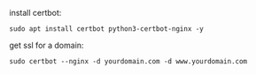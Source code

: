 install certbot:
```
sudo apt install certbot python3-certbot-nginx -y
```

get ssl for a domain:
```
sudo certbot --nginx -d yourdomain.com -d www.yourdomain.com
```
